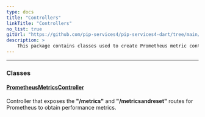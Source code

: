 ```yaml
---
type: docs
title: "Controllers"
linkTitle: "Controllers"
no_list: true
gitUrl: "https://github.com/pip-services4/pip-services4-dart/tree/main/pip-services4-prometheus-dart"
description: >
    This package contains classes used to create Prometheus metric controllers.
---
```

---
<div class="module-body"> 

### Classes

#### [PrometheusMetricsController](prometheus_metrics_controller)
Controller that exposes the **"/metrics"** and **"/metricsandreset"** routes for Prometheus to obtain performance metrics.


</div>


